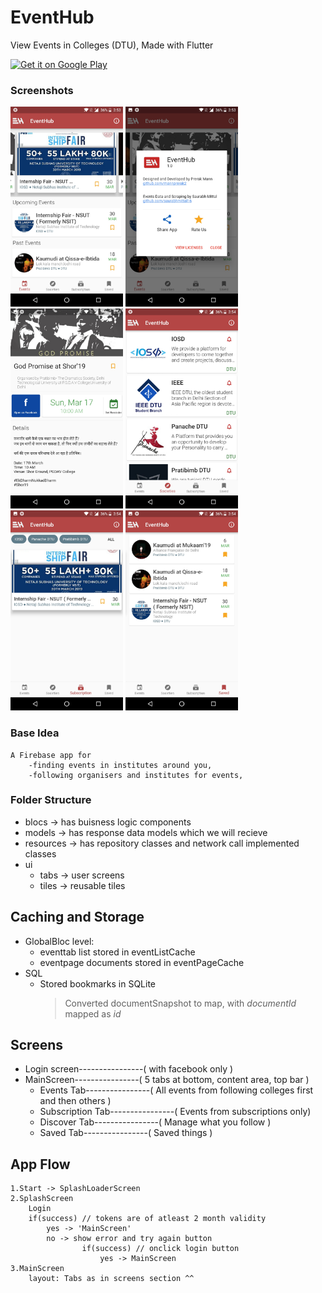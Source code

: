 # EventHub
View Events in Colleges (DTU), Made with Flutter

<a href='https://play.google.com/store/apps/details?id=com.pkmnapps.eventsflutter'><img alt='Get it on Google Play' src='https://play.google.com/intl/en_us/badges/images/generic/en_badge_web_generic.png' width="35%"/></a>

### Screenshots
<img src="./screenshots/1.jpg" width="180"/>
<img src="./screenshots/2.jpg" width="180"/>
<img src="./screenshots/3.jpg" width="180"/>
<img src="./screenshots/4.jpg" width="180"/>
<img src="./screenshots/5.jpg" width="180"/>
<img src="./screenshots/6.jpg" width="180"/>

### Base Idea
```
A Firebase app for 
    -finding events in institutes around you,
    -following organisers and institutes for events, 
```
### Folder Structure
* blocs -> has buisness logic components
* models -> has response data models which we will recieve
* resources -> has repository classes and network call implemented classes
* ui
    * tabs ->  user screens
    * tiles -> reusable tiles

## Caching and Storage
* GlobalBloc level:
    * eventtab list stored in eventListCache
    * eventpage documents stored in eventPageCache
* SQL
    * Stored bookmarks in SQLite 
        > Converted documentSnapshot to map, with *documentId* mapped as *id* 

## Screens

* Login screen----------------( with facebook only )
* MainScreen----------------( 5 tabs at bottom, content area, top bar )
    * Events Tab----------------( All events from following colleges first and then others )
    * Subscription Tab----------------( Events from subscriptions only)
    * Discover Tab----------------( Manage what you follow )
    * Saved Tab----------------( Saved things ) 


## App Flow

```
1.Start -> SplashLoaderScreen
2.SplashScreen
    Login
    if(success) // tokens are of atleast 2 month validity
        yes -> 'MainScreen'
        no -> show error and try again button
                if(success) // onclick login button
                    yes -> MainScreen
3.MainScreen
    layout: Tabs as in screens section ^^


```